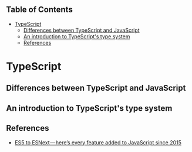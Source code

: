 <!-- START doctoc generated TOC please keep comment here to allow auto update -->
<!-- DON'T EDIT THIS SECTION, INSTEAD RE-RUN doctoc TO UPDATE -->

## Table of Contents

- [TypeScript](#typescript)
  - [Differences between TypeScript and JavaScript](#differences-between-typescript-and-javascript)
  - [An introduction to TypeScript's type system](#an-introduction-to-typescripts-type-system)
  - [References](#references)

<!-- END doctoc generated TOC please keep comment here to allow auto update -->

# TypeScript

## Differences between TypeScript and JavaScript

## An introduction to TypeScript's type system

## References

- [ES5 to ESNext — here’s every feature added to JavaScript since 2015](https://www.freecodecamp.org/news/es5-to-esnext-heres-every-feature-added-to-javascript-since-2015-d0c255e13c6e/)
